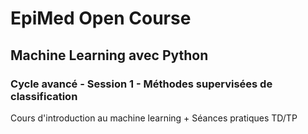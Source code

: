 # EpiMed Open Course

## Machine Learning avec Python

### Cycle avancé - Session 1 - Méthodes supervisées de classification

Cours d'introduction au machine learning + Séances pratiques TD/TP



